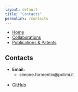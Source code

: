 ```yaml
---
layout: default
title: "Contacts"
permalink: /contacts
---
```



<nav>
  <ul>
    <li><a href="{{ site.baseurl }}/">Home</a></li>
    <li><a href="{{ site.baseurl }}/collaborations">Collaborations</a></li>
    <li><a href="{{ site.baseurl }}/publications">Publications & Patents</a></li>
  </ul>
</nav>

<style>
  #contact ul > li {
    margin-bottom: 1.2em;
  }
</style>

<section id="contact">
<h2>Contacts</h2>
  <ul>
    <li><strong>Email:</strong> 
    <ul>
    <li>simone.formentin@polimi.it</li>
    </ul></li>
    <li><a href="https://github.com/Learning2Control">GitHub</a></li>
  </ul>
</section>
